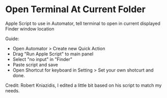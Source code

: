 # Open Terminal At Current Folder
Apple Script to use in Automator, tell terminal to open in current displayed Finder window location

Guide:
- Open Automator > Create new Quick Action
- Drag "Run Apple Script" to main panel
- Select "no input" in "Finder"
- Paste script and save
- Open Shortcut for keyboard in Setting > Set your own shotcurt and done.

Credit: Robert Kniazidis, I edited a little bit based on his script to match my needs.
